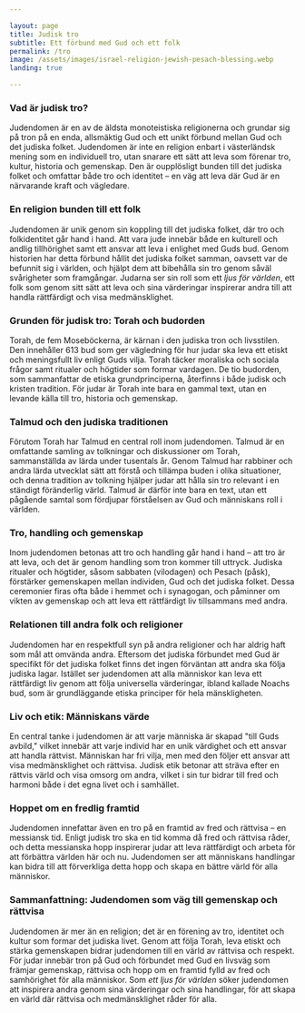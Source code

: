 ```yaml
---

layout: page  
title: Judisk tro  
subtitle: Ett förbund med Gud och ett folk  
permalink: /tro  
image: /assets/images/israel-religion-jewish-pesach-blessing.webp  
landing: true  

---
```


### Vad är judisk tro?

Judendomen är en av de äldsta monoteistiska religionerna och grundar sig på tron på en enda, allsmäktig Gud och ett unikt förbund mellan Gud och det judiska folket. Judendomen är inte en religion enbart i västerländsk mening som en individuell tro, utan snarare ett sätt att leva som förenar tro, kultur, historia och gemenskap. Den är oupplösligt bunden till det judiska folket och omfattar både tro och identitet – en väg att leva där Gud är en närvarande kraft och vägledare.

### En religion bunden till ett folk

Judendomen är unik genom sin koppling till det judiska folket, där tro och folkidentitet går hand i hand. Att vara jude innebär både en kulturell och andlig tillhörighet samt ett ansvar att leva i enlighet med Guds bud. Genom historien har detta förbund hållit det judiska folket samman, oavsett var de befunnit sig i världen, och hjälpt dem att bibehålla sin tro genom såväl svårigheter som framgångar. Judarna ser sin roll som ett *ljus för världen*, ett folk som genom sitt sätt att leva och sina värderingar inspirerar andra till att handla rättfärdigt och visa medmänsklighet.

### Grunden för judisk tro: Torah och budorden

Torah, de fem Moseböckerna, är kärnan i den judiska tron och livsstilen. Den innehåller 613 bud som ger vägledning för hur judar ska leva ett etiskt och meningsfullt liv enligt Guds vilja. Torah täcker moraliska och sociala frågor samt ritualer och högtider som formar vardagen. De tio budorden, som sammanfattar de etiska grundprinciperna, återfinns i både judisk och kristen tradition. För judar är Torah inte bara en gammal text, utan en levande källa till tro, historia och gemenskap.

### Talmud och den judiska traditionen

Förutom Torah har Talmud en central roll inom judendomen. Talmud är en omfattande samling av tolkningar och diskussioner om Torah, sammanställda av lärda under tusentals år. Genom Talmud har rabbiner och andra lärda utvecklat sätt att förstå och tillämpa buden i olika situationer, och denna tradition av tolkning hjälper judar att hålla sin tro relevant i en ständigt föränderlig värld. Talmud är därför inte bara en text, utan ett pågående samtal som fördjupar förståelsen av Gud och människans roll i världen.

### Tro, handling och gemenskap

Inom judendomen betonas att tro och handling går hand i hand – att tro är att leva, och det är genom handling som tron kommer till uttryck. Judiska ritualer och högtider, såsom sabbaten (vilodagen) och Pesach (påsk), förstärker gemenskapen mellan individen, Gud och det judiska folket. Dessa ceremonier firas ofta både i hemmet och i synagogan, och påminner om vikten av gemenskap och att leva ett rättfärdigt liv tillsammans med andra.

### Relationen till andra folk och religioner

Judendomen har en respektfull syn på andra religioner och har aldrig haft som mål att omvända andra. Eftersom det judiska förbundet med Gud är specifikt för det judiska folket finns det ingen förväntan att andra ska följa judiska lagar. Istället ser judendomen att alla människor kan leva ett rättfärdigt liv genom att följa universella värderingar, ibland kallade Noachs bud, som är grundläggande etiska principer för hela mänskligheten.

### Liv och etik: Människans värde

En central tanke i judendomen är att varje människa är skapad "till Guds avbild," vilket innebär att varje individ har en unik värdighet och ett ansvar att handla rättvist. Människan har fri vilja, men med den följer ett ansvar att visa medmänsklighet och rättvisa. Judisk etik betonar att sträva efter en rättvis värld och visa omsorg om andra, vilket i sin tur bidrar till fred och harmoni både i det egna livet och i samhället.

### Hoppet om en fredlig framtid

Judendomen innefattar även en tro på en framtid av fred och rättvisa – en messiansk tid. Enligt judisk tro ska en tid komma då fred och rättvisa råder, och detta messianska hopp inspirerar judar att leva rättfärdigt och arbeta för att förbättra världen här och nu. Judendomen ser att människans handlingar kan bidra till att förverkliga detta hopp och skapa en bättre värld för alla människor.

### Sammanfattning: Judendomen som väg till gemenskap och rättvisa

Judendomen är mer än en religion; det är en förening av tro, identitet och kultur som formar det judiska livet. Genom att följa Torah, leva etiskt och stärka gemenskapen bidrar judendomen till en värld av rättvisa och respekt. För judar innebär tron på Gud och förbundet med Gud en livsväg som främjar gemenskap, rättvisa och hopp om en framtid fylld av fred och samhörighet för alla människor. Som *ett ljus för världen* söker judendomen att inspirera andra genom sina värderingar och sina handlingar, för att skapa en värld där rättvisa och medmänsklighet råder för alla.